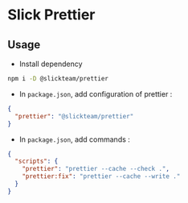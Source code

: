 # Slick Prettier

## Usage

- Install dependency

```bash
npm i -D @slickteam/prettier
```

- In `package.json`, add configuration of prettier :

```json
{
  "prettier": "@slickteam/prettier"
}
```

- In `package.json`, add commands :

```json
{
  "scripts": {
    "prettier": "prettier --cache --check .",
    "prettier:fix": "prettier --cache --write ."
  }
}
```
